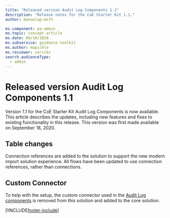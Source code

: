 ```yaml
---
title: "Released version Audit Log Components 1.1"
description: "Release notes for the CoE Starter Kit 1.1."
author: manuelap-msft

ms.component: pa-admin
ms.topic: concept-article
ms.date: 04/10/2020
ms.subservice: guidance-toolkit
ms.author: mapichle
ms.reviewer: sericks
search.audienceType: 
  - admin
---
```


# Released version Audit Log Components 1.1

Version 1.1 for the CoE Starter Kit Audit Log Components is now available. This article describes the updates, including new features and fixes to existing functionality in this release. This version was first made available on September 18, 2020.

## Table changes

Connection references are added to the solution to support the new modern import solution experience. All flows have been updated to use connection references, rather than connections.

## Custom Connector

To help with the setup, the custom connector used in the [Audit Log components](../setup-auditlog.md) is removed from this solution and added to the core solution.

[!INCLUDE[footer-include](../../../includes/footer-banner.md)]
